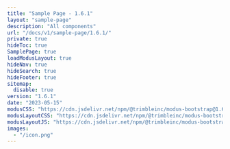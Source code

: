 ```yaml
---
title: "Sample Page - 1.6.1"
layout: "sample-page"
description: "All components"
url: "/docs/v1/sample-page/1.6.1/"
private: true
hideToc: true
SamplePage: true
loadModusLayout: true
hideNav: true
hideSearch: true
hideFooter: true
sitemap:
  disable: true
version: "1.6.1"
date: "2023-05-15"
modusCSS: "https://cdn.jsdelivr.net/npm/@trimbleinc/modus-bootstrap@1.6.1/dist/"
modusLayoutCSS: "https://cdn.jsdelivr.net/npm/@trimbleinc/modus-bootstrap@1.6.1/dist/modus-layout.min.css"
modusLayoutJS: "https://cdn.jsdelivr.net/npm/@trimbleinc/modus-bootstrap@1.6.1/dist/modus-layout.min.js"
images:
  - "/icon.png"
---
```


<style>
@media (prefers-color-scheme: dark) {
  .grid-item.bg-white {
    background-color: #171c1e !important;
  }
  .modus-content {
    background-color: #252a2e !important;
  }
}
</style>
